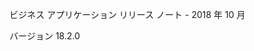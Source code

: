 <!-- This file contains localizable strings used in generating the custom PDF. Do not use as an include file in any web content. -->
<!-- strings for PDF page header -->

ビジネス アプリケーション リリース ノート - 2018 年 10 月

バージョン 18.2.0

